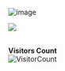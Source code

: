 ![image](https://media2.giphy.com/media/XcXx0WlV7L9cMKhA6G/giphy.gif?cid=4d1e4f2938y4dx9yh22lxqv14lvklejgeba4v2tzt54959a9&rid=giphy.gif)

![](https://github-readme-stats.vercel.app/api?username=shit-hub&hide_title=true&show_icons=true)

<br>**Visitors Count**  
![VisitorCount](https://profile-counter.glitch.me/{shit-hub}/count.svg)
